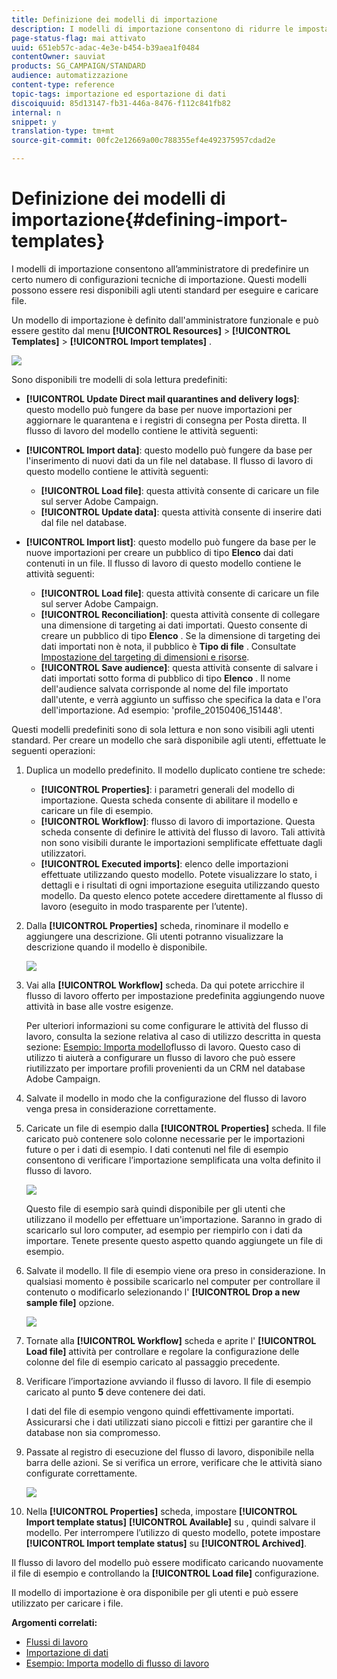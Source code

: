 ```yaml
---
title: Definizione dei modelli di importazione
description: I modelli di importazione consentono di ridurre le impostazioni necessarie e di importare i dati più rapidamente.
page-status-flag: mai attivato
uuid: 651eb57c-adac-4e3e-b454-b39aea1f0484
contentOwner: sauviat
products: SG_CAMPAIGN/STANDARD
audience: automatizzazione
content-type: reference
topic-tags: importazione ed esportazione di dati
discoiquuid: 85d13147-fb31-446a-8476-f112c841fb82
internal: n
snippet: y
translation-type: tm+mt
source-git-commit: 00fc2e12669a00c788355ef4e492375957cdad2e

---
```



# Definizione dei modelli di importazione{#defining-import-templates}

I modelli di importazione consentono all’amministratore di predefinire un certo numero di configurazioni tecniche di importazione. Questi modelli possono essere resi disponibili agli utenti standard per eseguire e caricare file.

Un modello di importazione è definito dall'amministratore funzionale e può essere gestito dal menu **[!UICONTROL Resources]** &gt; **[!UICONTROL Templates]** &gt; **[!UICONTROL Import templates]** .

![](assets/import_template_list.png)

Sono disponibili tre modelli di sola lettura predefiniti:

* **[!UICONTROL Update Direct mail quarantines and delivery logs]**: questo modello può fungere da base per nuove importazioni per aggiornare le quarantena e i registri di consegna per Posta diretta. Il flusso di lavoro del modello contiene le attività seguenti:
* **[!UICONTROL Import data]**: questo modello può fungere da base per l'inserimento di nuovi dati da un file nel database. Il flusso di lavoro di questo modello contiene le attività seguenti:

   * **[!UICONTROL Load file]**: questa attività consente di caricare un file sul server Adobe Campaign.
   * **[!UICONTROL Update data]**: questa attività consente di inserire dati dal file nel database.

* **[!UICONTROL Import list]**: questo modello può fungere da base per le nuove importazioni per creare un pubblico di tipo **Elenco** dai dati contenuti in un file. Il flusso di lavoro di questo modello contiene le attività seguenti:

   * **[!UICONTROL Load file]**: questa attività consente di caricare un file sul server Adobe Campaign.
   * **[!UICONTROL Reconciliation]**: questa attività consente di collegare una dimensione di targeting ai dati importati. Questo consente di creare un pubblico di tipo **Elenco** . Se la dimensione di targeting dei dati importati non è nota, il pubblico è **Tipo di file** . Consultate [Impostazione del targeting di dimensioni e risorse](../../automating/using/query.md#targeting-dimensions-and-resources).
   * **[!UICONTROL Save audience]**: questa attività consente di salvare i dati importati sotto forma di pubblico di tipo **Elenco** . Il nome dell'audience salvata corrisponde al nome del file importato dall'utente, e verrà aggiunto un suffisso che specifica la data e l'ora dell'importazione. Ad esempio: 'profile_20150406_151448'.

Questi modelli predefiniti sono di sola lettura e non sono visibili agli utenti standard. Per creare un modello che sarà disponibile agli utenti, effettuate le seguenti operazioni:

1. Duplica un modello predefinito. Il modello duplicato contiene tre schede:

   * **[!UICONTROL Properties]**: i parametri generali del modello di importazione. Questa scheda consente di abilitare il modello e caricare un file di esempio.
   * **[!UICONTROL Workflow]**: flusso di lavoro di importazione. Questa scheda consente di definire le attività del flusso di lavoro. Tali attività non sono visibili durante le importazioni semplificate effettuate dagli utilizzatori.
   * **[!UICONTROL Executed imports]**: elenco delle importazioni effettuate utilizzando questo modello. Potete visualizzare lo stato, i dettagli e i risultati di ogni importazione eseguita utilizzando questo modello. Da questo elenco potete accedere direttamente al flusso di lavoro (eseguito in modo trasparente per l’utente).

1. Dalla **[!UICONTROL Properties]** scheda, rinominare il modello e aggiungere una descrizione. Gli utenti potranno visualizzare la descrizione quando il modello è disponibile.

   ![](assets/simplified_import_model1.png)

1. Vai alla **[!UICONTROL Workflow]** scheda. Da qui potete arricchire il flusso di lavoro offerto per impostazione predefinita aggiungendo nuove attività in base alle vostre esigenze.

   Per ulteriori informazioni su come configurare le attività del flusso di lavoro, consulta la sezione relativa al caso di utilizzo descritta in questa sezione: [Esempio: Importa modello](../../automating/using/importing-data.md#example--import-workflow-template)flusso di lavoro. Questo caso di utilizzo ti aiuterà a configurare un flusso di lavoro che può essere riutilizzato per importare profili provenienti da un CRM nel database Adobe Campaign.

1. Salvate il modello in modo che la configurazione del flusso di lavoro venga presa in considerazione correttamente.
1. Caricate un file di esempio dalla **[!UICONTROL Properties]** scheda. Il file caricato può contenere solo colonne necessarie per le importazioni future o per i dati di esempio. I dati contenuti nel file di esempio consentono di verificare l’importazione semplificata una volta definito il flusso di lavoro.

   ![](assets/import_template_sample.png)

   Questo file di esempio sarà quindi disponibile per gli utenti che utilizzano il modello per effettuare un'importazione. Saranno in grado di scaricarlo sul loro computer, ad esempio per riempirlo con i dati da importare. Tenete presente questo aspetto quando aggiungete un file di esempio.

1. Salvate il modello. Il file di esempio viene ora preso in considerazione. In qualsiasi momento è possibile scaricarlo nel computer per controllare il contenuto o modificarlo selezionando l' **[!UICONTROL Drop a new sample file]** opzione.

   ![](assets/simplified_import_model2.png)

1. Tornate alla **[!UICONTROL Workflow]** scheda e aprite l' **[!UICONTROL Load file]** attività per controllare e regolare la configurazione delle colonne del file di esempio caricato al passaggio precedente.
1. Verificare l’importazione avviando il flusso di lavoro. Il file di esempio caricato al punto **5** deve contenere dei dati.

   I dati del file di esempio vengono quindi effettivamente importati. Assicurarsi che i dati utilizzati siano piccoli e fittizi per garantire che il database non sia compromesso.

1. Passate al registro di esecuzione del flusso di lavoro, disponibile nella barra delle azioni. Se si verifica un errore, verificare che le attività siano configurate correttamente.

   ![](assets/simplified_import_model3.png)

1. Nella **[!UICONTROL Properties]** scheda, impostare **[!UICONTROL Import template status]** **[!UICONTROL Available]** su , quindi salvare il modello. Per interrompere l’utilizzo di questo modello, potete impostare **[!UICONTROL Import template status]** su **[!UICONTROL Archived]**.

Il flusso di lavoro del modello può essere modificato caricando nuovamente il file di esempio e controllando la **[!UICONTROL Load file]** configurazione.

Il modello di importazione è ora disponibile per gli utenti e può essere utilizzato per caricare i file.

**Argomenti correlati:**

* [Flussi di lavoro](../../automating/using/discovering-workflows.md)
* [Importazione di dati](../../automating/using/importing-data.md)
* [Esempio: Importa modello di flusso di lavoro](../../automating/using/importing-data.md#example--import-workflow-template)

